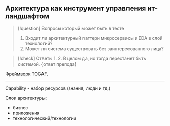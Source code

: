 ## Архитектура как инструмент управления ит-ландшафтом
> [!question] Вопросы который может быть в тесте
> 1. Входит ли архитектурный паттерн микросервисы и EDA в слой технологий?
> 2. Может ли система существовать без заинтересованного лица?

> [!check] Ответы
> 1. 
> 2. В целом да, но тогда перестанет быть системой. {ответ препода} 

Фреймворк TOGAF.

***

Capability - набор ресурсов (знания, люди и тд.)

Слои архитектуры:
- бизнес
- приложения 
- технологический/технологии
